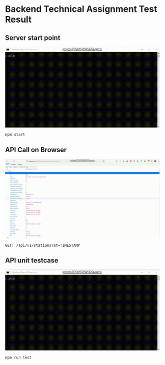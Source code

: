 # Backend Technical Assignment Test Result

## Server start point
<p align="center"><img align="center" src="https://github.com/cyber-storm-200712/backend-technical-assignment/blob/main/readme/console2.gif?raw=true" style = "width: -webkit-fill-available;"/></p>

```
npm start
```

## API Call on Browser
<p align="center"><img align="center" src="https://github.com/cyber-storm-200712/backend-technical-assignment/blob/main/readme/browser.gif?raw=true" style = "width: -webkit-fill-available;"/></p>

```
GET: /api/v1/stations?at=TIMESTAMP
```

## API unit testcase
<p align="center"><img align="center" src="https://github.com/cyber-storm-200712/backend-technical-assignment/blob/main/readme/console2.gif?raw=true" style = "width: -webkit-fill-available;"/></p>

```
npm run test
```

